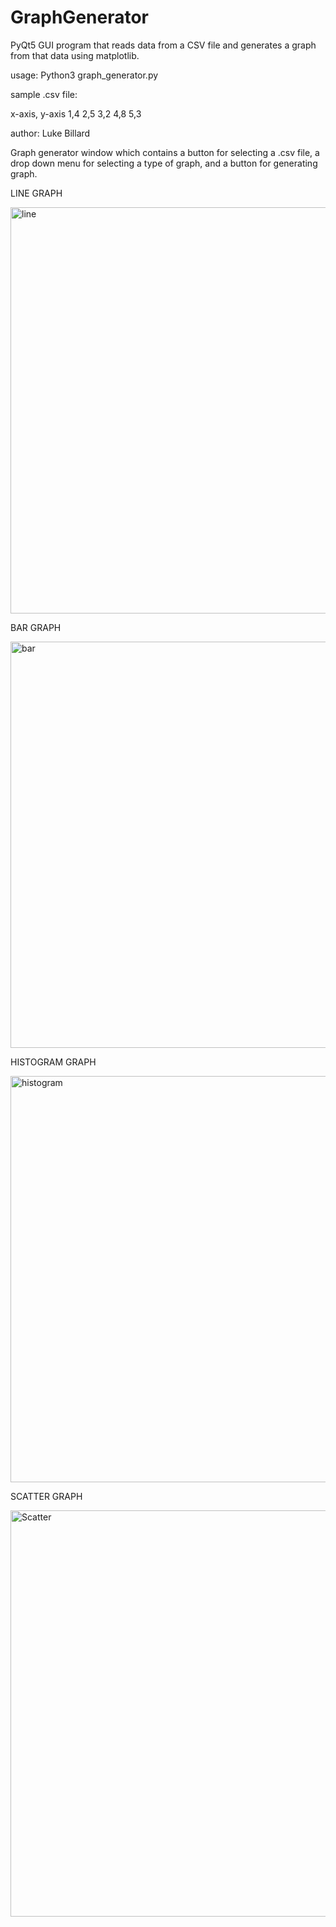 # GraphGenerator
PyQt5 GUI program that reads data from a CSV file and generates a graph from that data using matplotlib.

usage: Python3 graph_generator.py

sample .csv file:

x-axis, y-axis
1,4
2,5
3,2
4,8
5,3

author: Luke Billard

Graph generator window which contains a button for selecting a .csv file, a drop down menu for selecting a type of graph, and a button for generating graph. 

LINE GRAPH

<img width="650" alt="line" src="https://github.com/sahil-5117/Graph_Generator/asset/line.png">

BAR GRAPH

<img width="650" alt="bar" src="https://github.com/sahil-5117/Graph_Generator/asset/bar.png">

HISTOGRAM GRAPH

<img width="650" alt="histogram" src="https://github.com/sahil-5117/Graph_Generator/asset/histogram.png">

SCATTER GRAPH

<img width="650" alt="Scatter" src="https://github.com/sahil-5117/Graph_Generator/asset/Scatter.png">

